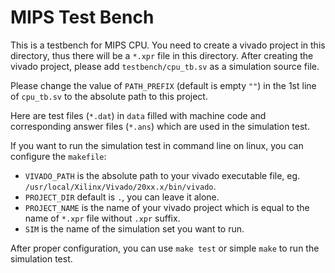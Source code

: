 # MIPS Test Bench

This is a testbench for MIPS CPU. You need to create a vivado project in this directory, thus there will be a `*.xpr` file in this directory. After creating the vivado project, please add `testbench/cpu_tb.sv` as a simulation source file.

Please change the value of `PATH_PREFIX` (default is empty `""`) in the 1st line of `cpu_tb.sv` to the absolute path to this project.

Here are test files (`*.dat`) in `data` filled with machine code and corresponding answer files (`*.ans`) which are used in the simulation test.

If you want to run the simulation test in command line on linux, you can configure the `makefile`:

* `VIVADO_PATH` is the absolute path to your vivado executable file, eg. `/usr/local/Xilinx/Vivado/20xx.x/bin/vivado`.
* `PROJECT_DIR` default is `.`, you can leave it alone.
* `PROJECT_NAME` is the name of your vivado project which is equal to the name of `*.xpr` file without `.xpr` suffix.
* `SIM` is the name of the simulation set you want to run.

After proper configuration, you can use `make test` or simple `make` to run the simulation test.
